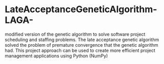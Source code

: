 # LateAcceptanceGeneticAlgorithm-LAGA-
modified version of the genetic algorithm to solve software project scheduling and staffing problems. 
The late acceptance genetic algorithm solved the problem of premature convergence that the genetic algorithm had. This project approach can be used to create more efficient project management applications using Python (NumPy)
